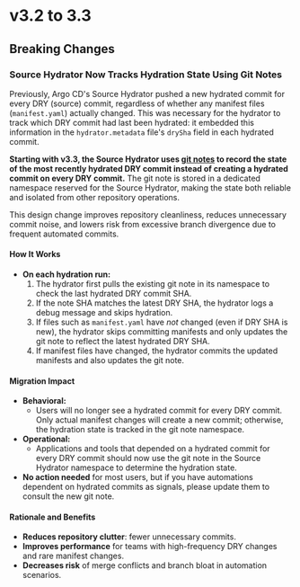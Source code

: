 # v3.2 to 3.3

## Breaking Changes

### Source Hydrator Now Tracks Hydration State Using Git Notes

Previously, Argo CD's Source Hydrator pushed a new hydrated commit for every DRY (source) commit, regardless of whether any manifest files (`manifest.yaml`) actually changed. This was necessary for the hydrator to track which DRY commit had last been hydrated: it embedded this information in the `hydrator.metadata` file's `drySha` field in each hydrated commit.

**Starting with v3.3, the Source Hydrator uses [git notes](https://git-scm.com/docs/git-notes) to record the state of the most recently hydrated DRY commit instead of creating a hydrated commit on every DRY commit.** The git note is stored in a dedicated namespace reserved for the Source Hydrator, making the state both reliable and isolated from other repository operations.

This design change improves repository cleanliness, reduces unnecessary commit noise, and lowers risk from excessive branch divergence due to frequent automated commits.

#### How It Works

- **On each hydration run:**
  1. The hydrator first pulls the existing git note in its namespace to check the last hydrated DRY commit SHA.
  2. If the note SHA matches the latest DRY SHA, the hydrator logs a debug message and skips hydration.
  3. If files such as `manifest.yaml` have *not* changed (even if DRY SHA is new), the hydrator skips committing manifests and only updates the git note to reflect the latest hydrated DRY SHA.
  4. If manifest files have changed, the hydrator commits the updated manifests and also updates the git note.

#### Migration Impact

- **Behavioral:**  
  - Users will no longer see a hydrated commit for every DRY commit. Only actual manifest changes will create a new commit; otherwise, the hydration state is tracked in the git note namespace.
- **Operational:**  
  - Applications and tools that depended on a hydrated commit for every DRY commit should now use the git note in the Source Hydrator namespace to determine the hydration state.
- **No action needed** for most users, but if you have automations dependent on hydrated commits as signals, please update them to consult the new git note.

#### Rationale and Benefits

- **Reduces repository clutter**: fewer unnecessary commits.
- **Improves performance** for teams with high-frequency DRY changes and rare manifest changes.
- **Decreases risk** of merge conflicts and branch bloat in automation scenarios.
